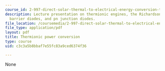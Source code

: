```yaml
---
course_id: 2-997-direct-solar-thermal-to-electrical-energy-conversion-technologies-fall-2009
description: Lecture presentation on thermionic engines, the Richardson formula, Schottky
  barrier diodes, and pn junction diodes.
file_location: /coursemedia/2-997-direct-solar-thermal-to-electrical-energy-conversion-technologies-fall-2009/c3c3a5b8bbaf7e55fc83a9ced6374f36_MIT2_997F09_lec06.pdf
file_type: application/pdf
layout: pdf
title: Thermionic power conversion
type: course
uid: c3c3a5b8bbaf7e55fc83a9ced6374f36

---
```

None